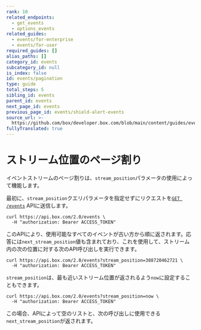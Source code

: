 ```yaml
---
rank: 10
related_endpoints:
  - get_events
  - options_events
related_guides:
  - events/for-enterprise
  - events/for-user
required_guides: []
alias_paths: []
category_id: events
subcategory_id: null
is_index: false
id: events/pagination
type: guide
total_steps: 5
sibling_id: events
parent_id: events
next_page_id: events
previous_page_id: events/shield-alert-events
source_url: >-
  https://github.com/box/developer.box.com/blob/main/content/guides/events/pagination.md
fullyTranslated: true
---
```

# ストリーム位置のページ割り

イベントストリームのページ割りは、`stream_position`パラメータの使用によって機能します。

最初に、`stream_position`クエリパラメータを指定せずにリクエストを[`GET /events`](e://get_events) APIに送信します。

```curl
curl https://api.box.com/2.0/events \
  -H "authorization: Bearer ACCESS_TOKEN"
```

このAPIにより、使用可能なすべてのイベントが古い方から順に返されます。応答には`next_stream_position`値も含まれており、これを使用して、ストリーム内の次の位置に対する次のAPI呼び出しを実行できます。

```curl
curl https://api.box.com/2.0/events?stream_position=388720462721 \
  -H "authorization: Bearer ACCESS_TOKEN"
```

`stream_position`は、最も近いストリーム位置が返されるよう`now`に設定することもできます。

```curl
curl https://api.box.com/2.0/events?stream_position=now \
  -H "authorization: Bearer ACCESS_TOKEN"
```

この場合、APIによって空のリストと、次の呼び出しに使用できる`next_stream_position`が返されます。
